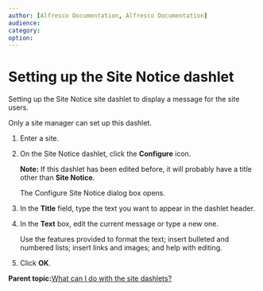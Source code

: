 ```yaml
---
author: [Alfresco Documentation, Alfresco Documentation]
audience: 
category: 
option: 
---
```


# Setting up the Site Notice dashlet

Setting up the Site Notice site dashlet to display a message for the site users.

Only a site manager can set up this dashlet.

1.  Enter a site.

2.  On the Site Notice dashlet, click the **Configure** icon.

    **Note:** If this dashlet has been edited before, it will probably have a title other than **Site Notice**.

    The Configure Site Notice dialog box opens.

3.  In the **Title** field, type the text you want to appear in the dashlet header.

4.  In the **Text** box, edit the current message or type a new one.

    Use the features provided to format the text; insert bulleted and numbered lists; insert links and images; and help with editing.

5.  Click **OK**.


**Parent topic:**[What can I do with the site dashlets?](../concepts/sites-dashlet-use.md)

